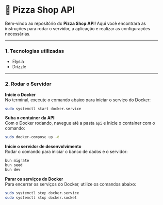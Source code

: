 # 🍕 Pizza Shop API

Bem-vindo ao repositório do **Pizza Shop API**! Aqui você encontrará as instruções para rodar o servidor, a aplicação e realizar as configurações necessárias.

---
### 1. Tecnologias utilizadas
- Elysia
- Drizzle

---

### 2. Rodar o Servidor
**Inicie o Docker**  
No terminal, execute o comando abaixo para iniciar o serviço do Docker:
```bash
sudo systemctl start docker.service
```

**Suba o container da API**  
Com o Docker rodando, navegue até a pasta `api` e inicie o container com o comando:
```bash
sudo docker-compose up -d
```

**Inicie o servidor de desenvolvimento**  
Rodar o comando para iniciar o banco de dados e o servidor:
```bash
bun migrate
bun seed
bun dev
```

 **Parar os serviços do Docker**  
Para encerrar os serviços do Docker, utilize os comandos abaixo:
```bash
sudo systemctl stop docker.service
sudo systemctl stop docker.socket
```
